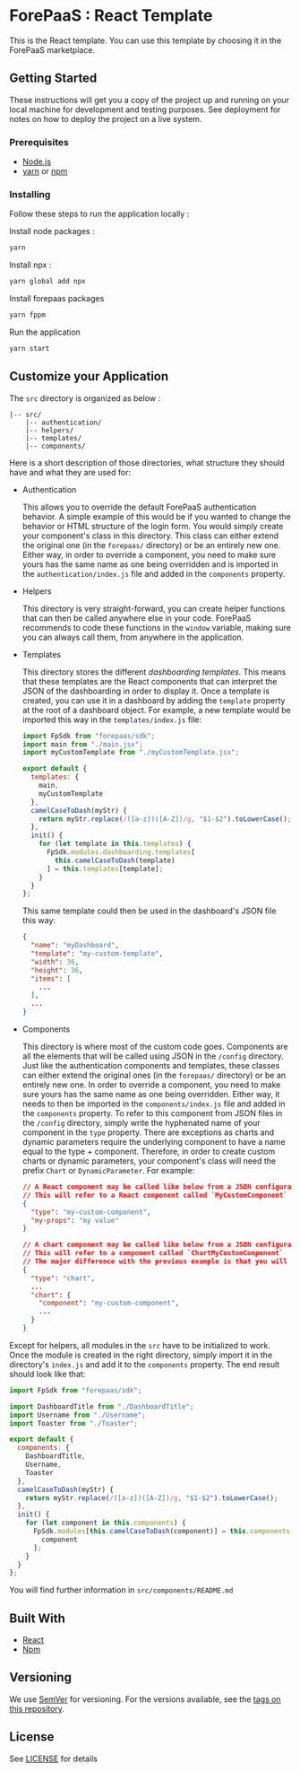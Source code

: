 # ForePaaS : React Template

This is the React template. You can use this template by choosing it in the ForePaaS marketplace.

## Getting Started

These instructions will get you a copy of the project up and running on your local machine for development and testing purposes. See deployment for notes on how to deploy the project on a live system.

### Prerequisites

- [Node.js](https://nodejs.org/en/)
- [yarn](https://yarnpkg.com/) or [npm](https://www.npmjs.com/)

### Installing

Follow these steps to run the application locally :

Install node packages :

```sh
yarn
```

Install npx :

```sh
yarn global add npx
```

Install forepaas packages

```sh
yarn fppm
```

Run the application

```sh
yarn start
```

## Customize your Application

The `src` directory is organized as below :

```
|-- src/
    |-- authentication/
    |-- helpers/
    |-- templates/
    |-- components/
```

Here is a short description of those directories, what structure they should have and what they are used for:

- Authentication

  This allows you to override the default ForePaaS authentication behavior.
  A simple example of this would be if you wanted to change the behavior or HTML structure of the login form.
  You would simply create your component's class in this directory. This class can either extend the original one (in the `forepaas/` directory) or be an entirely new one.
  Either way, in order to override a component, you need to make sure yours has the same name as one being overridden and is imported in the `authentication/index.js` file and added in the `components` property.

- Helpers

  This directory is very straight-forward, you can create helper functions that can then be called anywhere else in your code.
  ForePaaS recommends to code these functions in the `window` variable, making sure you can always call them, from anywhere in the application.

* Templates

  This directory stores the different _dashboarding templates_. This means that these templates are the React components that can interpret the JSON of the dashboarding in order to display it.
  Once a template is created, you can use it in a dashboard by adding the `template` property at the root of a dashboard object. For example, a new template would be imported this way in the `templates/index.js` file:

  ```js
  import FpSdk from "forepaas/sdk";
  import main from "./main.jsx";
  import myCustomTemplate from "./myCustomTemplate.jsx";

  export default {
    templates: {
      main,
      myCustomTemplate
    },
    camelCaseToDash(myStr) {
      return myStr.replace(/([a-z])([A-Z])/g, "$1-$2").toLowerCase();
    },
    init() {
      for (let template in this.templates) {
        FpSdk.modules.dashboarding.templates[
          this.camelCaseToDash(template)
        ] = this.templates[template];
      }
    }
  };
  ```

  This same template could then be used in the dashboard's JSON file this way:

  ```json
  {
    "name": "myDashboard",
    "template": "my-custom-template",
    "width": 36,
    "height": 36,
    "items": [
      ...
    ],
    ...
  }
  ```

* Components

  This directory is where most of the custom code goes. Components are all the elements that will be called using JSON in the `/config` directory.
  Just like the authentication components and templates, these classes can either extend the original ones (in the `forepaas/` directory) or be an entirely new one. In order to override a component, you need to make sure yours has the same name as one being overridden. Either way, it needs to then be imported in the `components/index.js` file and added in the `components` property.
  To refer to this component from JSON files in the `/config` directory, simply write the hyphenated name of your component in the `type` property.
  There are exceptions as charts and dynamic parameters require the underlying component to have a name equal to the type + component. Therefore, in order to create custom charts or dynamic parameters, your component's class will need the prefix `Chart` or `DynamicParameter`.
  For example:

  ```json
  // A React component may be called like below from a JSON configuraiton file.
  // This will refer to a React component called `MyCustomComponent`
  {
    "type": "my-custom-component",
    "my-props": "my value"
  }

  // A chart component may be called like below from a JSON configuraiton file.
  // This will refer to a component called `ChartMyCustomComponent`
  // The major difference with the previous example is that you will be able to connect that chart to a Query Builder request.
  {
    "type": "chart",
    ...
    "chart": {
      "component": "my-custom-component",
      ...
    }
  }
  ```

Except for helpers, all modules in the `src` have to be initialized to work.
Once the module is created in the right directory, simply import it in the directory's `index.js` and add it to the `components` property.
The end result should look like that:

```js
import FpSdk from "forepaas/sdk";

import DashboardTitle from "./DashboardTitle";
import Username from "./Username";
import Toaster from "./Toaster";

export default {
  components: {
    DashboardTitle,
    Username,
    Toaster
  },
  camelCaseToDash(myStr) {
    return myStr.replace(/([a-z])([A-Z])/g, "$1-$2").toLowerCase();
  },
  init() {
    for (let component in this.components) {
      FpSdk.modules[this.camelCaseToDash(component)] = this.components[
        component
      ];
    }
  }
};
```

You will find further information in `src/components/README.md`

## Built With

- [React](https://reactjs.org/)
- [Npm](https://www.npmjs.com/)

## Versioning

We use [SemVer](http://semver.org/) for versioning. For the versions available, see the [tags on this repository](https://github.com/forepaas/getting-started/branches).

## License

See [LICENSE](LICENSE.md) for details
